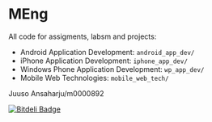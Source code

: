 MEng
=======

All code for assigments, labsm and projects:

 * Android Application Development: `android_app_dev/`
 * iPhone Application Development: `iphone_app_dev/`
 * Windows Phone Application Development: `wp_app_dev/`
 * Mobile Web Technologies: `mobile_web_tech/`

Juuso Ansaharju/m0000892

[![Bitdeli Badge](https://d2weczhvl823v0.cloudfront.net/trapridge/meng-wp/trend.png)](https://bitdeli.com/free "Bitdeli Badge")

